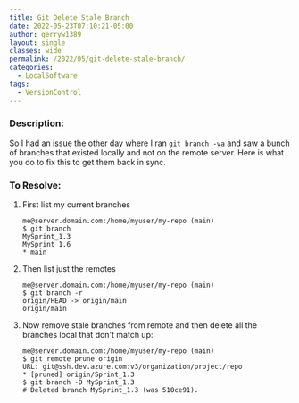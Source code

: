 ```yaml
---
title: Git Delete Stale Branch
date: 2022-05-23T07:10:21-05:00
author: gerryw1389
layout: single
classes: wide
permalink: /2022/05/git-delete-stale-branch/
categories:
  - LocalSoftware
tags:
  - VersionControl
---
```

<!--more-->

### Description:

So I had an issue the other day where I ran `git branch -va` and saw a bunch of branches that existed locally and not on the remote server. Here is what you do to fix this to get them back in sync.

### To Resolve:

1. First list my current branches

   ```shell
   me@server.domain.com:/home/myuser/my-repo (main) 
   $ git branch 
   MySprint_1.3
   MySprint_1.6
   * main
   ```

1. Then list just the remotes

   ```shell
   me@server.domain.com:/home/myuser/my-repo (main) 
   $ git branch -r
   origin/HEAD -> origin/main
   origin/main
   ```

1. Now remove stale branches from remote and then delete all the branches local that don't match up:


   ```shell
   me@server.domain.com:/home/myuser/my-repo (main) 
   $ git remote prune origin
   URL: git@ssh.dev.azure.com:v3/organization/project/repo
   * [pruned] origin/Sprint_1.3
   $ git branch -D MySprint_1.3
   # Deleted branch MySprint_1.3 (was 510ce91).
   ```

